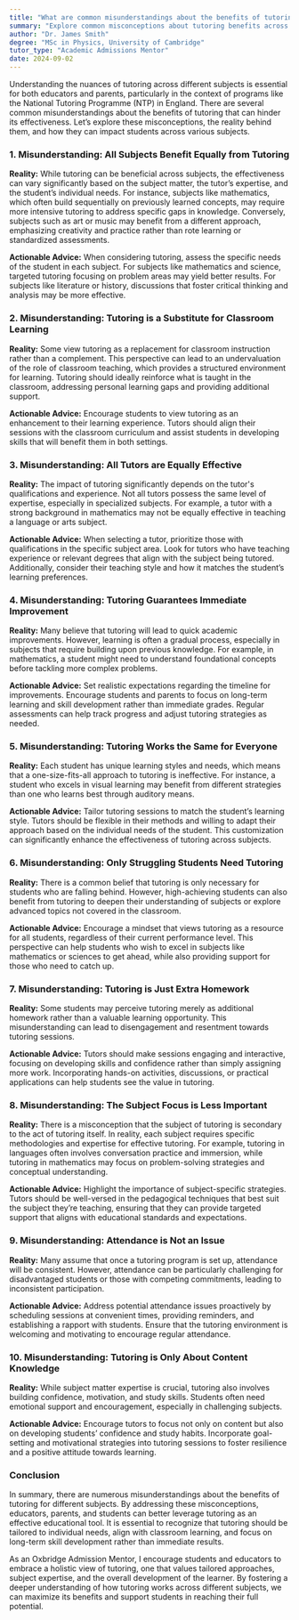```yaml
---
title: "What are common misunderstandings about the benefits of tutoring for different subjects?"
summary: "Explore common misconceptions about tutoring benefits across subjects and understand how they impact effectiveness for students and educators."
author: "Dr. James Smith"
degree: "MSc in Physics, University of Cambridge"
tutor_type: "Academic Admissions Mentor"
date: 2024-09-02
---
```


Understanding the nuances of tutoring across different subjects is essential for both educators and parents, particularly in the context of programs like the National Tutoring Programme (NTP) in England. There are several common misunderstandings about the benefits of tutoring that can hinder its effectiveness. Let’s explore these misconceptions, the reality behind them, and how they can impact students across various subjects.

### 1. Misunderstanding: All Subjects Benefit Equally from Tutoring

**Reality:** While tutoring can be beneficial across subjects, the effectiveness can vary significantly based on the subject matter, the tutor’s expertise, and the student’s individual needs. For instance, subjects like mathematics, which often build sequentially on previously learned concepts, may require more intensive tutoring to address specific gaps in knowledge. Conversely, subjects such as art or music may benefit from a different approach, emphasizing creativity and practice rather than rote learning or standardized assessments.

**Actionable Advice:** When considering tutoring, assess the specific needs of the student in each subject. For subjects like mathematics and science, targeted tutoring focusing on problem areas may yield better results. For subjects like literature or history, discussions that foster critical thinking and analysis may be more effective.

### 2. Misunderstanding: Tutoring is a Substitute for Classroom Learning

**Reality:** Some view tutoring as a replacement for classroom instruction rather than a complement. This perspective can lead to an undervaluation of the role of classroom teaching, which provides a structured environment for learning. Tutoring should ideally reinforce what is taught in the classroom, addressing personal learning gaps and providing additional support.

**Actionable Advice:** Encourage students to view tutoring as an enhancement to their learning experience. Tutors should align their sessions with the classroom curriculum and assist students in developing skills that will benefit them in both settings.

### 3. Misunderstanding: All Tutors are Equally Effective

**Reality:** The impact of tutoring significantly depends on the tutor's qualifications and experience. Not all tutors possess the same level of expertise, especially in specialized subjects. For example, a tutor with a strong background in mathematics may not be equally effective in teaching a language or arts subject.

**Actionable Advice:** When selecting a tutor, prioritize those with qualifications in the specific subject area. Look for tutors who have teaching experience or relevant degrees that align with the subject being tutored. Additionally, consider their teaching style and how it matches the student’s learning preferences.

### 4. Misunderstanding: Tutoring Guarantees Immediate Improvement

**Reality:** Many believe that tutoring will lead to quick academic improvements. However, learning is often a gradual process, especially in subjects that require building upon previous knowledge. For example, in mathematics, a student might need to understand foundational concepts before tackling more complex problems. 

**Actionable Advice:** Set realistic expectations regarding the timeline for improvements. Encourage students and parents to focus on long-term learning and skill development rather than immediate grades. Regular assessments can help track progress and adjust tutoring strategies as needed.

### 5. Misunderstanding: Tutoring Works the Same for Everyone

**Reality:** Each student has unique learning styles and needs, which means that a one-size-fits-all approach to tutoring is ineffective. For instance, a student who excels in visual learning may benefit from different strategies than one who learns best through auditory means.

**Actionable Advice:** Tailor tutoring sessions to match the student’s learning style. Tutors should be flexible in their methods and willing to adapt their approach based on the individual needs of the student. This customization can significantly enhance the effectiveness of tutoring across subjects.

### 6. Misunderstanding: Only Struggling Students Need Tutoring

**Reality:** There is a common belief that tutoring is only necessary for students who are falling behind. However, high-achieving students can also benefit from tutoring to deepen their understanding of subjects or explore advanced topics not covered in the classroom.

**Actionable Advice:** Encourage a mindset that views tutoring as a resource for all students, regardless of their current performance level. This perspective can help students who wish to excel in subjects like mathematics or sciences to get ahead, while also providing support for those who need to catch up.

### 7. Misunderstanding: Tutoring is Just Extra Homework

**Reality:** Some students may perceive tutoring merely as additional homework rather than a valuable learning opportunity. This misunderstanding can lead to disengagement and resentment towards tutoring sessions.

**Actionable Advice:** Tutors should make sessions engaging and interactive, focusing on developing skills and confidence rather than simply assigning more work. Incorporating hands-on activities, discussions, or practical applications can help students see the value in tutoring.

### 8. Misunderstanding: The Subject Focus is Less Important

**Reality:** There is a misconception that the subject of tutoring is secondary to the act of tutoring itself. In reality, each subject requires specific methodologies and expertise for effective tutoring. For example, tutoring in languages often involves conversation practice and immersion, while tutoring in mathematics may focus on problem-solving strategies and conceptual understanding.

**Actionable Advice:** Highlight the importance of subject-specific strategies. Tutors should be well-versed in the pedagogical techniques that best suit the subject they’re teaching, ensuring that they can provide targeted support that aligns with educational standards and expectations.

### 9. Misunderstanding: Attendance is Not an Issue

**Reality:** Many assume that once a tutoring program is set up, attendance will be consistent. However, attendance can be particularly challenging for disadvantaged students or those with competing commitments, leading to inconsistent participation.

**Actionable Advice:** Address potential attendance issues proactively by scheduling sessions at convenient times, providing reminders, and establishing a rapport with students. Ensure that the tutoring environment is welcoming and motivating to encourage regular attendance.

### 10. Misunderstanding: Tutoring is Only About Content Knowledge

**Reality:** While subject matter expertise is crucial, tutoring also involves building confidence, motivation, and study skills. Students often need emotional support and encouragement, especially in challenging subjects.

**Actionable Advice:** Encourage tutors to focus not only on content but also on developing students’ confidence and study habits. Incorporate goal-setting and motivational strategies into tutoring sessions to foster resilience and a positive attitude towards learning.

### Conclusion

In summary, there are numerous misunderstandings about the benefits of tutoring for different subjects. By addressing these misconceptions, educators, parents, and students can better leverage tutoring as an effective educational tool. It is essential to recognize that tutoring should be tailored to individual needs, align with classroom learning, and focus on long-term skill development rather than immediate results.

As an Oxbridge Admission Mentor, I encourage students and educators to embrace a holistic view of tutoring, one that values tailored approaches, subject expertise, and the overall development of the learner. By fostering a deeper understanding of how tutoring works across different subjects, we can maximize its benefits and support students in reaching their full potential.
    